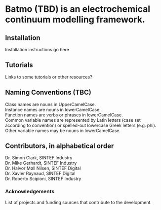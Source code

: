 # Batmo (TBD) is an electrochemical continuum modelling framework.

## Installation

Installation instructions go here

## Tutorials

Links to some tutorials or other resources?

## Naming Conventions (TBC)

Class names are nouns in UpperCamelCase.  
Instance names are nouns in lowerCamelCase.  
Function names are verbs or phrases in lowerCamelCase.  
Common variable names are represented by Latin letters (case set according to convention) or spelled-out lowercase Greek letters (e.g. phi).  
Other variable names may be nouns in lowerCamelCase.  

## Contributors, in alphabetical order
Dr. Simon Clark, SINTEF Industry  
Dr. Mike Gerhardt, SINTEF Industry  
Dr. Halvor Møll Nilsen, SINTEF Digital  
Dr. Xavier Raynaud, SINTEF Digital  
Dr. Roberto Scipioni, SINTEF Industry  

### Acknowledgements
List of projects and funding sources that contribute to the development.